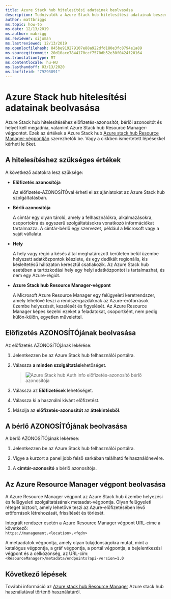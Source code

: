 ```yaml
---
title: Azure Stack hub hitelesítési adatainak beolvasása
description: Tudnivalók a Azure Stack hub hitelesítési adatainak beszerzéséről
author: mattbriggs
ms.topic: how-to
ms.date: 12/13/2019
ms.author: mabrigg
ms.reviewer: sijuman
ms.lastreviewed: 12/13/2019
ms.openlocfilehash: 845be919279107e88a922dfd180e3fc8794e1a89
ms.sourcegitcommit: 20d10ace7844170ccf7570db52e30f0424f20164
ms.translationtype: MT
ms.contentlocale: hu-HU
ms.lasthandoff: 03/13/2020
ms.locfileid: "79293891"
---
```

# <a name="get-authentication-information-for-azure-stack-hub"></a>Azure Stack hub hitelesítési adatainak beolvasása

Azure Stack hub hitelesítéséhez előfizetés-azonosítót, bérlői azonosítót és helyet kell megadnia, valamint Azure Stack hub Resource Manager-végpontot. Ezek az értékek a Azure Stack hub [Azure stack hub Resource Manager-végpontján](https://docs.microsoft.com/azure-stack/user/azure-stack-version-profiles-ruby?view=azs-1910#the-azure-stack-hub-resource-manager-endpoint) szerezhetők be. Vagy a cikkben ismertetett lépésekkel kérheti le őket.

## <a name="values-needed-to-authenticate"></a>A hitelesítéshez szükséges értékek

A következő adatokra lesz szüksége:

-   **Előfizetés azonosítója**  

    Az előfizetés-AZONOSÍTÓval érheti el az ajánlatokat az Azure Stack hub szolgáltatásban.

-   **Bérlő azonosítója**

    A címtár egy olyan tároló, amely a felhasználókra, alkalmazásokra, csoportokra és egyszerű szolgáltatásokra vonatkozó információkat tartalmazza. A címtár-bérlő egy szervezet, például a Microsoft vagy a saját vállalata.

-   **Hely**

    A hely vagy régió a késés által meghatározott kerületen belül üzembe helyezett adatközpontok készlete, és egy dedikált regionális, kis késleltetésű hálózaton keresztül csatlakozik. Az Azure Stack hub esetében a tartózkodási hely egy helyi adatközpontot is tartalmazhat, és nem egy Azure-régiót.

-   **Azure Stack hub Resource Manager-végpont**

    A Microsoft Azure Resource Manager egy felügyeleti keretrendszer, amely lehetővé teszi a rendszergazdáknak az Azure-erőforrások üzembe helyezését, kezelését és figyelését. Az Azure Resource Manager képes kezelni ezeket a feladatokat, csoportként, nem pedig külön-külön, egyetlen művelettel.

## <a name="get-the-subscription-id"></a>Előfizetés AZONOSÍTÓjának beolvasása

Az előfizetés AZONOSÍTÓjának lekérése:

1.  Jelentkezzen be az Azure Stack hub felhasználói portálra.

2.  Válassza **a minden szolgáltatás**lehetőséget.

    > ![Azure Stack hub Auth info előfizetés-azonosító bérlő azonosítója](./media/authenticate-azure-stack-hub/azure-stack-hub-auth-info.png)

3.  Válassza az **Előfizetések** lehetőséget.

4.  Válassza ki a használni kívánt előfizetést.

5.  Másolja az **előfizetés-azonosítót** az **áttekintésből**.

## <a name="get-the-tenant-id"></a>A bérlő AZONOSÍTÓjának beolvasása

A bérlő AZONOSÍTÓjának lekérése:

1.  Jelentkezzen be az Azure Stack hub felhasználói portálra.

2.  Vigye a kurzort a panel jobb felső sarkában található felhasználónevére.

3.  A **címtár-azonosító** a bérlő azonosítója.

## <a name="get-the-azure-resource-manager-endpoint"></a>Az Azure Resource Manager végpont beolvasása

A Azure Resource Manager végpont az Azure Stack hub üzembe helyezési és felügyeleti szolgáltatásának metaadat-végpontja. Olyan felügyeleti réteget biztosít, amely lehetővé teszi az Azure-előfizetésében lévő erőforrások létrehozását, frissítését és törlését.

Integrált rendszer esetén a Azure Resource Manager végpont URL-címe a következő:<br>`https://management.<location>.<fqdn>`

A metaadatok végpontja, amely olyan tulajdonságokra mutat, mint a katalógus végpontja, a gráf végpontja, a portál végpontja, a bejelentkezési végpont és a célközönség, az URL-cím: `<ResourceManager>/metadata/endpoints?api-version=1.0`

## <a name="next-steps"></a>Következő lépések

További információ az [Azure stack hub Resource Manager](https://docs.microsoft.com/azure-stack/user/azure-stack-version-profiles?view=azs-1910) Azure stack hub használatával történő használatáról.
